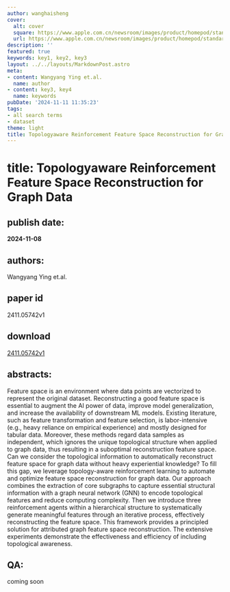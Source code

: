 ```yaml
---
author: wanghaisheng
cover:
  alt: cover
  square: https://www.apple.com.cn/newsroom/images/product/homepod/standard/Apple-HomePod-hero-230118_big.jpg.large_2x.jpg
  url: https://www.apple.com.cn/newsroom/images/product/homepod/standard/Apple-HomePod-hero-230118_big.jpg.large_2x.jpg
description: ''
featured: true
keywords: key1, key2, key3
layout: ../../layouts/MarkdownPost.astro
meta:
- content: Wangyang Ying et.al.
  name: author
- content: key3, key4
  name: keywords
pubDate: '2024-11-11 11:35:23'
tags:
- all search terms
- dataset
theme: light
title: Topologyaware Reinforcement Feature Space Reconstruction for Graph Data
---
```


# title: Topologyaware Reinforcement Feature Space Reconstruction for Graph Data 
## publish date: 
**2024-11-08** 
## authors: 
  Wangyang Ying et.al. 
## paper id
2411.05742v1
## download
[2411.05742v1](http://arxiv.org/abs/2411.05742v1)
## abstracts:
Feature space is an environment where data points are vectorized to represent the original dataset. Reconstructing a good feature space is essential to augment the AI power of data, improve model generalization, and increase the availability of downstream ML models. Existing literature, such as feature transformation and feature selection, is labor-intensive (e.g., heavy reliance on empirical experience) and mostly designed for tabular data. Moreover, these methods regard data samples as independent, which ignores the unique topological structure when applied to graph data, thus resulting in a suboptimal reconstruction feature space. Can we consider the topological information to automatically reconstruct feature space for graph data without heavy experiential knowledge? To fill this gap, we leverage topology-aware reinforcement learning to automate and optimize feature space reconstruction for graph data. Our approach combines the extraction of core subgraphs to capture essential structural information with a graph neural network (GNN) to encode topological features and reduce computing complexity. Then we introduce three reinforcement agents within a hierarchical structure to systematically generate meaningful features through an iterative process, effectively reconstructing the feature space. This framework provides a principled solution for attributed graph feature space reconstruction. The extensive experiments demonstrate the effectiveness and efficiency of including topological awareness.
## QA:
coming soon
